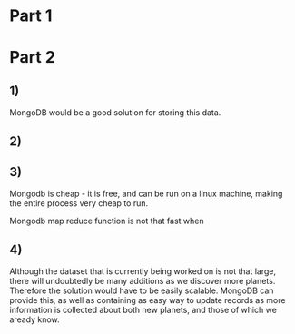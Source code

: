 # Part 1

# Part 2

## 1)  
MongoDB would be a good solution for storing this data.

## 2)  

## 3)  
Mongodb is cheap - it is free, and can be run on a linux machine, making the
entire process very cheap to run. 

Mongodb map reduce function is not that fast when 

## 4)
Although the dataset that is currently being worked on is not that large, 
there will undoubtedly be many additions as we discover more planets. 
Therefore the solution would have to be easily scalable. MongoDB can provide
this, as well as containing as easy way to update records as more information
is collected about both new planets, and those of which we aready know.
